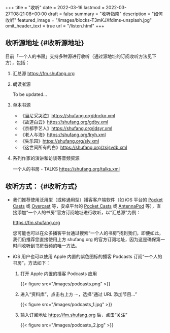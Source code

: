 +++
title = "收听"
date = 2022-03-16
lastmod = 2022-03-27T08:21:08+00:00
draft = false
summary = "收听指南"
description = "如何收听"
featured_image = "/images/blocks-T3mKJXfdims-unsplash.jpg"
omit_header_text = true
url = "/listen.html"
+++

## 收听源地址 {#收听源地址}

目前「一个人的书房」支持多种源进行收听（通过源地址的订阅收听方法见下方），包括：

1.  汇总源 <https://fm.shufang.org>

2.  朗读者源

    To be updated...

3.  单本书源
    - 《当尼采哭泣》<https://shufang.org/dnckq.xml>
    - 《故道白云》<https://shufang.org/gdby.xml>
    - 《京都手艺人》<https://shufang.org/jdsyr.xml>
    - 《老人与海》<https://shufang.org/lryh.xml>
    - 《失乐园》<https://shufang.org/sly.xml>
    - 《这世间所有的白》<https://shufang.org/zsjsydb.xml>

4.  系列作家的演讲和访谈等音频资源

    一个人的书房 - TALKS <https://shufang.org/talks.xml>


## 收听方式： {#收听方式}

-   我们推荐使用泛用型（或称通用型）播客客户端软件（如 iOS 平台的 [Pocket Casts](https://www.pocketcasts.com) 或 [Overcast](https://overcast.fm) 等，安卓平台的 [Pocket Casts](https://www.pocketcasts.com) 或 [AntennaPod](https://antennapod.org) 等），直接添加“一个人的书房”官方订阅地址进行收听，以“汇总源”为例：

    <https://fm.shufang.org>

    您可能也可以在众多播客平台通过搜索“一个人的书房”找到我们，即便如此，我们仍推荐您直接使用上方 shufang.org 的官方订阅地址，因为这是确保第一时间收听到书房音频的唯一方法。

-   iOS 用户也可以使用 Apple 内置的紫色图标的播客 Podcasts 订阅“一个人的书房”，方法如下：
    1.  打开 Apple 内置的播客 Podcasts 应用

        {{< figure src="/images/podcasts.png" >}}

    2.  进入“资料库”，点击右上方 ···，选择“通过 URL 添加节目…”

        {{< figure src="/images/podcasts_1.jpg" >}}

    3.  输入订阅地址 <https://fm.shufang.org> 后，点击“关注”

        {{< figure src="/images/podcasts_2.jpg" >}}